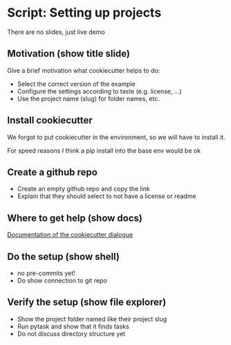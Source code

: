 # Script: Setting up projects

There are no slides, just live demo

## Motivation (show title slide)

Give a brief motivation what cookiecutter helps to do:

- Select the correct version of the example
- Configure the settings according to taste (e.g. license, ...)
- Use the project name (slug) for folder names, etc.

## Install cookiecutter

We forgot to put cookiecutter in the environment, so we will have to install it.

For speed reasons I think a pip install into the base env would be ok

## Create a github repo

- Create an empty github repo and copy the link
- Explain that they should select to not have a license or readme

## Where to get help (show docs)

[Documentation of the cookiecutter dialogue](https://econ-project-templates.readthedocs.io/en/stable/getting_started/index.html#customising-the-template-for-your-needs)

## Do the setup (show shell)

- no pre-commits yet!
- Do show connection to git repo

## Verify the setup (show file explorer)

- Show the project folder named like their project slug
- Run pytask and show that it finds tasks
- Do not discuss directory structure yet
